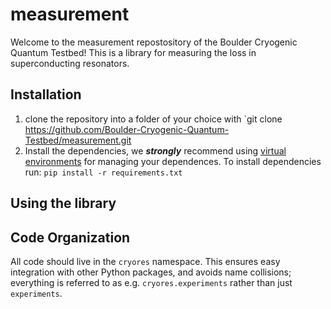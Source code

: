 # measurement
Welcome to the measurement repostository of the Boulder Cryogenic Quantum Testbed! This is a library for measuring the loss in superconducting resonators. 

## Installation
1. clone the repository into a folder of your choice with `git clone https://github.com/Boulder-Cryogenic-Quantum-Testbed/measurement.git
1. Install the dependencies, we ***strongly*** recommend using [virtual environments](https://packaging.python.org/guides/installing-using-pip-and-virtual-environments/) for managing your dependences. To install dependencies run:
  `pip install -r requirements.txt`
  
## Using the library



## Code Organization

All code should live in the `cryores` namespace. This ensures easy integration
with other Python packages, and avoids name collisions; everything is referred
to as e.g. `cryores.experiments` rather than just `experiments`.
